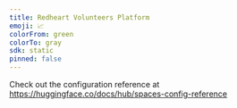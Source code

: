 ```yaml
---
title: Redheart Volunteers Platform
emoji: 📈
colorFrom: green
colorTo: gray
sdk: static
pinned: false
---
```


Check out the configuration reference at https://huggingface.co/docs/hub/spaces-config-reference
